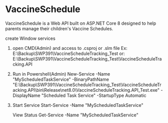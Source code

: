 # VaccineSchedule
VaccineSchedule is a Web API built on ASP.NET Core 8 designed to help parents manage their children's Vaccine Schedules.


create Window services

1. open CMD(Admin) and access to .csproj or .slm file
Ex: E:\Backup\SWP391\VaccineScheduleTracking_Test
or: E:\Backup\SWP391\VaccineScheduleTracking_Test\VaccineScheduleTracking.API

2. Run in Powershell(Admin)
New-Service -Name "MyScheduledTaskService" -BinaryPathName "E:\Backup\SWP391\VaccineScheduleTracking_Test\VaccineScheduleTracking.API\bin\Release\net8.0\VaccineScheduleTracking.API_Test.exe" -DisplayName "Scheduled Task Service" -StartupType Automatic

3. Start Service
Start-Service -Name "MyScheduledTaskService"

   View Status
Get-Service -Name "MyScheduledTaskService"